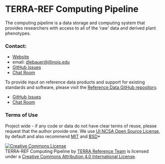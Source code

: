 # TERRA-REF Computing Pipeline

The computing pipeline is a data storage and computing system that provides researchers with access to all of the ‘raw’ data and derived plant phenotypes.

### Contact:

* [Website](https://terraref.org)
* email: dlebauer@illinois.edu
* [GitHub Issues](https://github.com/terraref/computing-pipeline/issues)
* [Chat Room](https://gitter.im/terraref/computing-pipeline)


To provide input on reference data products and support for existing standards and software, please visit the [Reference Data GitHub repository](https://github.com/terraref/reference-data).

* [GitHub Issues](https://github.com/terraref/reference-data/issues)
* [Chat Room](https://gitter.im/terraref/reference-data)


### Terms of Use 

Project wide - if any code or data do not have clear terms of reuse, please request that the author provide one. We use [UI NCSA Open Source License](https://opensource.org/licenses/NCSA), by default and also recommend [MIT](https://opensource.org/licenses/MIT) and [BSD](https://opensource.org/licenses/BSD-2-Clause)*

<a href="http://creativecommons.org/licenses/by/4.0/" rel=
    "license"><img alt="Creative Commons License" src=
    "https://i.creativecommons.org/l/by/4.0/88x31.png" style=
    "border-width:0"></a><br>
    <span>TERRA-REF Computing Pipeline</span> by <a href="terraref.org"
    rel="cc:attributionURL">TERRA Reference Team</a> is licensed under a
    <a href="http://creativecommons.org/licenses/by/4.0/" rel=
    "license">Creative Commons Attribution 4.0 International License</a>.

